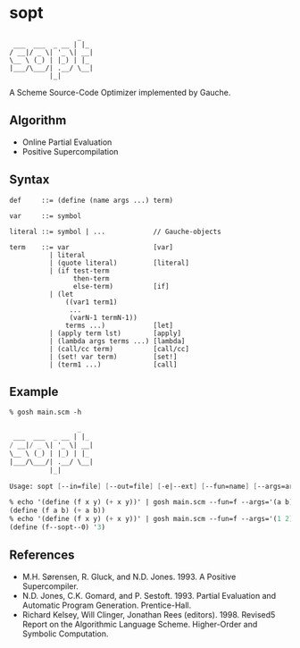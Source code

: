# sopt
```
                 _   
 ___  ___  _ __ | |_ 
/ __|/ _ \| '_ \| __|
\__ \ (_) | |_) | |_ 
|___/\___/| .__/ \__|
          |_|
```

A Scheme Source-Code Optimizer implemented by Gauche.

## Algorithm
* Online Partial Evaluation
* Positive Supercompilation

## Syntax
```
def     ::= (define (name args ...) term)

var     ::= symbol

literal ::= symbol | ...            // Gauche-objects

term    ::= var                     [var]
          | literal
          | (quote literal)         [literal]
          | (if test-term
                then-term
                else-term)          [if]
          | (let
              ((var1 term1)
               ...
               (varN-1 termN-1))
              terms ...)            [let]
          | (apply term lst)        [apply]
          | (lambda args terms ...) [lambda]
          | (call/cc term)          [call/cc]
          | (set! var term)         [set!]
          | (term1 ...)             [call]
```

## Example
```scm
% gosh main.scm -h

                 _   
 ___  ___  _ __ | |_ 
/ __|/ _ \| '_ \| __|
\__ \ (_) | |_) | |_ 
|___/\___/| .__/ \__|
          |_|

Usage: sopt [--in=file] [--out=file] [-e|--ext] [--fun=name] [--args=args]

% echo '(define (f x y) (+ x y))' | gosh main.scm --fun=f --args='(a b)'
(define (f a b) (+ a b))
% echo '(define (f x y) (+ x y))' | gosh main.scm --fun=f --args='(1 2)' -e
(define (f--sopt--0) '3)
```

## References
* M.H. Sørensen, R. Gluck, and N.D. Jones. 1993. A Positive Supercompiler.
* N.D. Jones, C.K. Gomard, and P. Sestoft. 1993. Partial Evaluation and Automatic Program Generation. Prentice-Hall.
* Richard Kelsey, Will Clinger, Jonathan Rees (editors). 1998. Revised5 Report on the Algorithmic Language Scheme. Higher-Order and Symbolic Computation.
